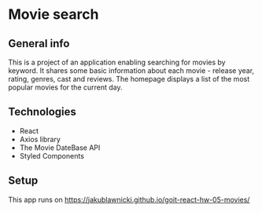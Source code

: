 # Movie search

## General info

This is a project of an application enabling searching for movies by keyword. It
shares some basic information about each movie - release year, rating, genres,
cast and reviews. The homepage displays a list of the most popular movies for
the current day.

## Technologies

- React
- Axios library
- The Movie DateBase API
- Styled Components

## Setup

This app runs on https://jakublawnicki.github.io/goit-react-hw-05-movies/

